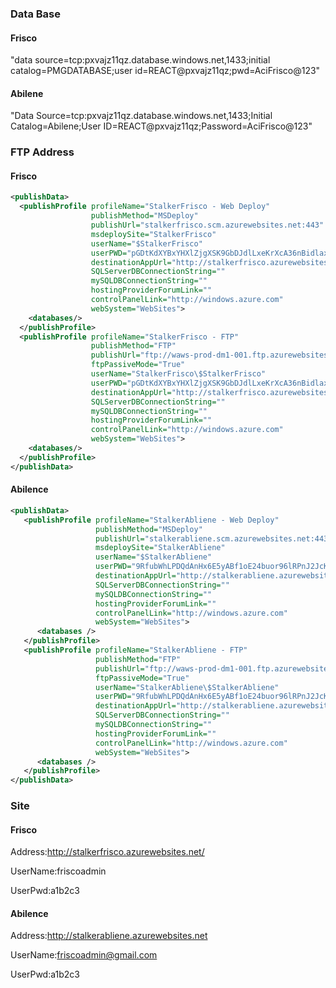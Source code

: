 ### Data Base

#### Frisco
"data source=tcp:pxvajz11qz.database.windows.net,1433;initial catalog=PMGDATABASE;user id=REACT@pxvajz11qz;pwd=AciFrisco@123"

#### Abilene
"Data Source=tcp:pxvajz11qz.database.windows.net,1433;Initial Catalog=Abilene;User ID=REACT@pxvajz11qz;Password=AciFrisco@123"

### FTP Address

#### Frisco

``` xml
<publishData>
  <publishProfile profileName="StalkerFrisco - Web Deploy"
                  publishMethod="MSDeploy"
                  publishUrl="stalkerfrisco.scm.azurewebsites.net:443"
                  msdeploySite="StalkerFrisco"
                  userName="$StalkerFrisco"
                  userPWD="pGDtKdXYBxYHXlZjgXSK9GbDJdlLxeKrXcA36nBidlaxlLgXDkjFmos8duaL"
                  destinationAppUrl="http://stalkerfrisco.azurewebsites.net"
                  SQLServerDBConnectionString=""
                  mySQLDBConnectionString=""
                  hostingProviderForumLink=""
                  controlPanelLink="http://windows.azure.com"
                  webSystem="WebSites">
    <databases/>
  </publishProfile>
  <publishProfile profileName="StalkerFrisco - FTP"
                  publishMethod="FTP"
                  publishUrl="ftp://waws-prod-dm1-001.ftp.azurewebsites.windows.net/site/wwwroot"
                  ftpPassiveMode="True"
                  userName="StalkerFrisco\$StalkerFrisco"
                  userPWD="pGDtKdXYBxYHXlZjgXSK9GbDJdlLxeKrXcA36nBidlaxlLgXDkjFmos8duaL"
                  destinationAppUrl="http://stalkerfrisco.azurewebsites.net"
                  SQLServerDBConnectionString=""
                  mySQLDBConnectionString=""
                  hostingProviderForumLink=""
                  controlPanelLink="http://windows.azure.com"
                  webSystem="WebSites">
    <databases/>
  </publishProfile>
</publishData>
```

#### Abilence

```xml
<publishData>
   <publishProfile profileName="StalkerAbliene - Web Deploy"
                   publishMethod="MSDeploy"
                   publishUrl="stalkerabliene.scm.azurewebsites.net:443"
                   msdeploySite="StalkerAbliene"
                   userName="$StalkerAbliene"
                   userPWD="9RfubWhLPDQdAnHx6E5yABf1oE24buor96lRPnJ2JcKyyHl9fClyBbeRtyhD"
                   destinationAppUrl="http://stalkerabliene.azurewebsites.net"
                   SQLServerDBConnectionString="" 
                   mySQLDBConnectionString=""
                   hostingProviderForumLink=""
                   controlPanelLink="http://windows.azure.com"
                   webSystem="WebSites">
      <databases />
   </publishProfile>
   <publishProfile profileName="StalkerAbliene - FTP"
                   publishMethod="FTP"
                   publishUrl="ftp://waws-prod-dm1-001.ftp.azurewebsites.windows.net/site/wwwroot"
                   ftpPassiveMode="True"
                   userName="StalkerAbliene\$StalkerAbliene"
                   userPWD="9RfubWhLPDQdAnHx6E5yABf1oE24buor96lRPnJ2JcKyyHl9fClyBbeRtyhD"
                   destinationAppUrl="http://stalkerabliene.azurewebsites.net"
                   SQLServerDBConnectionString=""
                   mySQLDBConnectionString=""
                   hostingProviderForumLink=""
                   controlPanelLink="http://windows.azure.com"
                   webSystem="WebSites">
      <databases />
   </publishProfile>
</publishData>
```

### Site

#### Frisco

Address:http://stalkerfrisco.azurewebsites.net/

UserName:friscoadmin

UserPwd:a1b2c3

#### Abilence

Address:http://stalkerabliene.azurewebsites.net

UserName:friscoadmin@gmail.com

UserPwd:a1b2c3
